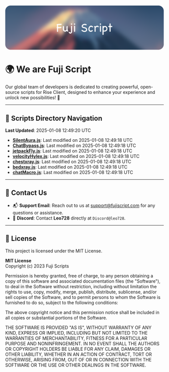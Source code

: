![Banner](.github/b.webp)

# 🌍 **We are Fuji Script**

Our global team of developers is dedicated to creating powerful, open-source scripts for Rise Client, designed to enhance your experience and unlock new possibilities! 🌟

---
<!-- SCRIPTS_NAVIGATION_START -->
## 📂 **Scripts Directory Navigation**

**Last Updated**: 2025-01-08 12:49:20 UTC

- **[SilentAura.js](scripts/SilentAura.js)**: Last modified on 2025-01-08 12:49:18 UTC
- **[ChatBypass.js](scripts/ChatBypass.js)**: Last modified on 2025-01-08 12:49:18 UTC
- **[jetpackFly.js](scripts/jetpackFly.js)**: Last modified on 2025-01-08 12:49:18 UTC
- **[velocityHylex.js](scripts/velocityHylex.js)**: Last modified on 2025-01-08 12:49:18 UTC
- **[chestxray.js](scripts/chestxray.js)**: Last modified on 2025-01-08 12:49:18 UTC
- **[bedxray.js](scripts/bedxray.js)**: Last modified on 2025-01-08 12:49:18 UTC
- **[chatMacro.js](scripts/chatMacro.js)**: Last modified on 2025-01-08 12:49:18 UTC

<!-- SCRIPTS_NAVIGATION_END -->

---

## 💬 **Contact Us**  
- 📬 **Support Email**: Reach out to us at [support@fujiscript.com](mailto:support@fujiscript.com) for any questions or assistance.  
- 💬 **Discord**: Contact **Leo728** directly at `Discord@leo728`.

---

## 📜 **License**

This project is licensed under the MIT License.  

**MIT License**  
Copyright (c) 2023 Fuji Scripts  

Permission is hereby granted, free of charge, to any person obtaining a copy of this software and associated documentation files (the "Software"), to deal in the Software without restriction, including without limitation the rights to use, copy, modify, merge, publish, distribute, sublicense, and/or sell copies of the Software, and to permit persons to whom the Software is furnished to do so, subject to the following conditions:  

The above copyright notice and this permission notice shall be included in all copies or substantial portions of the Software.  

THE SOFTWARE IS PROVIDED "AS IS", WITHOUT WARRANTY OF ANY KIND, EXPRESS OR IMPLIED, INCLUDING BUT NOT LIMITED TO THE WARRANTIES OF MERCHANTABILITY, FITNESS FOR A PARTICULAR PURPOSE AND NONINFRINGEMENT. IN NO EVENT SHALL THE AUTHORS OR COPYRIGHT HOLDERS BE LIABLE FOR ANY CLAIM, DAMAGES OR OTHER LIABILITY, WHETHER IN AN ACTION OF CONTRACT, TORT OR OTHERWISE, ARISING FROM, OUT OF OR IN CONNECTION WITH THE SOFTWARE OR THE USE OR OTHER DEALINGS IN THE SOFTWARE.  
